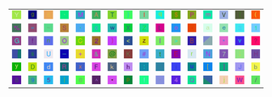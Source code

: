 <table>
<tr>
<td><img src="59.gif"></td>
<td><img src="67.gif"></td>
<td><img src="36.gif"></td>
<td><img src="60.gif"></td>
<td><img src="4D.gif"></td>
<td><img src="41.gif"></td>
<td><img src="54.gif"></td>
<td><img src="7D.gif"></td>
<td><img src="6C.gif"></td>
<td><img src="71.gif"></td>
<td><img src="24.gif"></td>
<td><img src="50.gif"></td>
<td><img src="6D.gif"></td>
<td><img src="56.gif"></td>
<td><img src="7B.gif"></td>
<td><img src="28.gif"></td>
</tr>
<tr>
<td><img src="25.gif"></td>
<td><img src="3D.gif"></td>
<td><img src="7E.gif"></td>
<td><img src="53.gif"></td>
<td><img src="27.gif"></td>
<td><img src="63.gif"></td>
<td><img src="77.gif"></td>
<td><img src="58.gif"></td>
<td><img src="5A.gif"></td>
<td><img src="4C.gif"></td>
<td><img src="6F.gif"></td>
<td><img src="2E.gif"></td>
<td><img src="61.gif"></td>
<td><img src="65.gif"></td>
<td><img src="33.gif"></td>
<td><img src="31.gif"></td>
</tr>
<tr>
<td><img src="47.gif"></td>
<td><img src="66.gif"></td>
<td><img src="6E.gif"></td>
<td><img src="4F.gif"></td>
<td><img src="43.gif"></td>
<td><img src="32.gif"></td>
<td><img src="29.gif"></td>
<td><img src="3C.gif"></td>
<td><img src="7A.gif"></td>
<td><img src="49.gif"></td>
<td><img src="3E.gif"></td>
<td><img src="42.gif"></td>
<td><img src="gr3.gif"></td>
<td><img src="22.gif"></td>
<td><img src="76.gif"></td>
<td><img src="3F.gif"></td>
</tr>
<tr>
<td><img src="gr2.gif"></td>
<td><img src="73.gif"></td>
<td><img src="55.gif"></td>
<td><img src="5F.gif"></td>
<td><img src="2B.gif"></td>
<td><img src="26.gif"></td>
<td><img src="40.gif"></td>
<td><img src="4B.gif"></td>
<td><img src="23.gif"></td>
<td><img src="74.gif"></td>
<td><img src="45.gif"></td>
<td><img src="72.gif"></td>
<td><img src="4E.gif"></td>
<td><img src="37.gif"></td>
<td><img src="3B.gif"></td>
<td><img src="48.gif"></td>
</tr>
<tr>
<td><img src="79.gif"></td>
<td><img src="44.gif"></td>
<td><img src="64.gif"></td>
<td><img src="52.gif"></td>
<td><img src="78.gif"></td>
<td><img src="46.gif"></td>
<td><img src="6B.gif"></td>
<td><img src="68.gif"></td>
<td><img src="3A.gif"></td>
<td><img src="2C.gif"></td>
<td><img src="69.gif"></td>
<td><img src="75.gif"></td>
<td><img src="5B.gif"></td>
<td><img src="5D.gif"></td>
<td><img src="4A.gif"></td>
<td><img src="62.gif"></td>
</tr>
<tr>
<td><img src="38.gif"></td>
<td><img src="39.gif"></td>
<td><img src="35.gif"></td>
<td><img src="7C.gif"></td>
<td><img src="30.gif"></td>
<td><img src="5E.gif"></td>
<td><img src="2A.gif"></td>
<td><img src="70.gif"></td>
<td><img src="21.gif"></td>
<td><img src="2D.gif"></td>
<td><img src="34.gif"></td>
<td><img src="51.gif"></td>
<td><img src="gr1.gif"></td>
<td><img src="6A.gif"></td>
<td><img src="57.gif"></td>
<td><img src="2F.gif"></td>
</tr>
</table>
